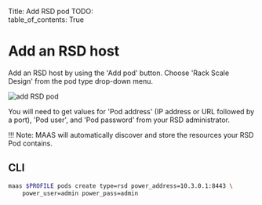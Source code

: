 Title: Add RSD pod
TODO:  
table_of_contents: True

# Add an RSD host

Add an RSD host by using the 'Add pod' button. Choose 'Rack Scale Design' from
the pod type drop-down menu.

![add RSD pod][img__pod-add-rsd]

You will need to get values for 'Pod address' (IP address or URL followed by a
port), 'Pod user', and 'Pod password' from your RSD administrator.

!!! Note:
    MAAS will automatically discover and store the resources your RSD Pod
    contains.

## CLI

```bash
maas $PROFILE pods create type=rsd power_address=10.3.0.1:8443 \
    power_user=admin power_pass=admin
```

<!-- LINKS -->

[img__pod-add-rsd]: ../media/nodes-comp-hw__2.4_pod-add-rsd.png
